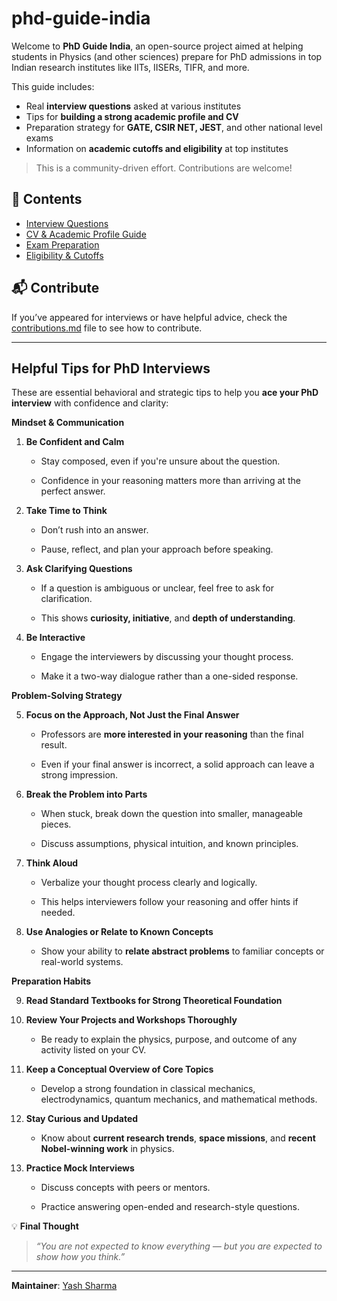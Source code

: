 # phd-guide-india

Welcome to **PhD Guide India**, an open-source project aimed at helping students in Physics (and other sciences) prepare for PhD admissions in top Indian research institutes like IITs, IISERs, TIFR, and more.

This guide includes:
- Real **interview questions** asked at various institutes
- Tips for **building a strong academic profile and CV**
- Preparation strategy for **GATE, CSIR NET, JEST**, and other national level exams
- Information on **academic cutoffs and eligibility** at top institutes

> This is a community-driven effort. Contributions are welcome!

## 📂 Contents
- [Interview Questions](interview-questions/)
- [CV & Academic Profile Guide](cv-and-profile/)
- [Exam Preparation](exam-prep/)
- [Eligibility & Cutoffs](eligibility-criteria/)

## 📬 Contribute
If you’ve appeared for interviews or have helpful advice, check the [contributions.md](contributions.md) file to see how to contribute.

---

 ## **Helpful Tips for PhD Interviews**

These are essential behavioral and strategic tips to help you **ace your PhD interview** with confidence and clarity:


  **Mindset & Communication**

1. **Be Confident and Calm**
    
    - Stay composed, even if you're unsure about the question.
        
    - Confidence in your reasoning matters more than arriving at the perfect answer.
        
2. **Take Time to Think**
    
    - Don’t rush into an answer.
        
    - Pause, reflect, and plan your approach before speaking.
        
3. **Ask Clarifying Questions**
    
    - If a question is ambiguous or unclear, feel free to ask for clarification.
        
    - This shows **curiosity, initiative**, and **depth of understanding**.
        
4. **Be Interactive**
    
    - Engage the interviewers by discussing your thought process.
        
    - Make it a two-way dialogue rather than a one-sided response.
        



 **Problem-Solving Strategy**

5. **Focus on the Approach, Not Just the Final Answer**
    
    - Professors are **more interested in your reasoning** than the final result.
        
    - Even if your final answer is incorrect, a solid approach can leave a strong impression.
        
6. **Break the Problem into Parts**
    
    - When stuck, break down the question into smaller, manageable pieces.
        
    - Discuss assumptions, physical intuition, and known principles.
        
7. **Think Aloud**
    
    - Verbalize your thought process clearly and logically.
        
    - This helps interviewers follow your reasoning and offer hints if needed.
        
8. **Use Analogies or Relate to Known Concepts**
    
    - Show your ability to **relate abstract problems** to familiar concepts or real-world systems.
        



  **Preparation Habits**

9.   **Read Standard Textbooks for Strong Theoretical Foundation**

10. **Review Your Projects and Workshops Thoroughly**
    
    - Be ready to explain the physics, purpose, and outcome of any activity listed on your CV.
        
11. **Keep a Conceptual Overview of Core Topics**
    
	- Develop a strong foundation in classical mechanics, electrodynamics, quantum mechanics, and mathematical methods.
    
12. **Stay Curious and Updated**
    
	- Know about **current research trends**, **space missions**, and **recent Nobel-winning work** in physics.
    
13. **Practice Mock Interviews**
    
	- Discuss concepts with peers or mentors.
	    
	- Practice answering open-ended and research-style questions.

 💡 **Final Thought**

> _“You are not expected to know everything — but you are expected to show how you think.”_

---
**Maintainer**: [Yash Sharma](https://github.com/Yashandyash30)




